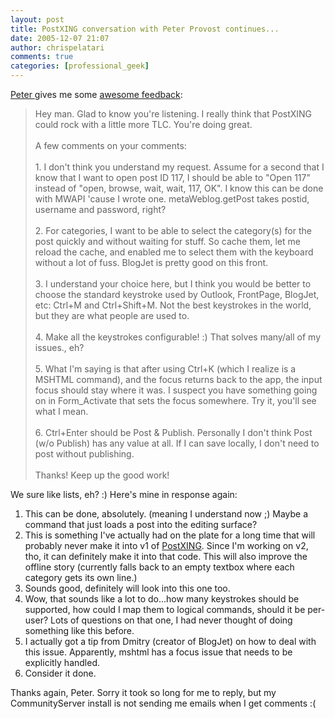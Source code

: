 ```yaml
---
layout: post
title: PostXING conversation with Peter Provost continues...
date: 2005-12-07 21:07
author: chrispelatari
comments: true
categories: [professional_geek]
---
```


<p><a href="http://www.peterprovost.org/">Peter </a>gives me some <a href="http://www.chrisfrazier.net/blog/archive/2005/11/14/1413.aspx#1429">awesome 
feedback</a>: </p>
<blockquote style="margin-right:0;">
  <p>Hey man. Glad to know you're listening. I really think that PostXING could 
  rock with a little more TLC. You're doing great. <br /><br />A few comments on 
  your comments: <br /><br />1. I don't think you understand my request. Assume for 
  a second that I know that I want to open post ID 117, I should be able to 
  "Open 117" instead of "open, browse, wait, wait, 117, OK". I know this can be 
  done with MWAPI 'cause I wrote one. metaWeblog.getPost takes postid, username 
  and password, right? <br /><br />2. For categories, I want to be able to select 
  the category(s) for the post quickly and without waiting for stuff. So cache 
  them, let me reload the cache, and enabled me to select them with the keyboard 
  without a lot of fuss. BlogJet is pretty good on this front. <br /><br />3. I 
  understand your choice here, but I think you would be better to choose the 
  standard keystroke used by Outlook, FrontPage, BlogJet, etc: Ctrl+M and 
  Ctrl+Shift+M. Not the best keystrokes in the world, but they are what people 
  are used to. <br /><br />4. Make all the keystrokes configurable! :) That solves 
  many/all of my issues., eh? <br /><br />5. What I'm saying is that after using 
  Ctrl+K (which I realize is a MSHTML command), and the focus returns back to 
  the app, the input focus should stay where it was. I suspect you have 
  something going on in Form_Activate that sets the focus somewhere. Try it, 
  you'll see what I mean. <br /><br />6. Ctrl+Enter should be Post &amp; Publish. 
  Personally I don't think Post (w/o Publish) has any value at all. If I can 
  save locally, I don't need to post without publishing. <br /><br />Thanks! Keep up 
  the good work!</p></blockquote>
<p dir="ltr">We sure like lists, eh? :) Here's mine in response again:</p>
<ol>
  <li>
  <div>This can be done, absolutely. (meaning I understand now ;) Maybe a 
  command that just loads a post into the editing surface? </div>
  </li><li>
  <div>This is something I've actually had on the plate for a long time that 
  will probably never make it into v1 of <a href="http://postxing.net">PostXING</a>. Since I'm working on v2, tho, it can 
  definitely make it into that code. This will also improve the offline story 
  (currently falls back to an empty textbox where each category gets its own 
  line.)</div>
  </li><li>
  <div>Sounds good, definitely will look into this one too.</div>
  </li><li>
  <div>Wow, that sounds like a lot to do...how many keystrokes should be 
  supported, how could I map them to logical commands, should it be per-user? 
  Lots of questions on that one, I had never thought of doing something like 
  this before.</div>
  </li><li>
  <div>I actually got a tip from Dmitry (creator of BlogJet) on how to deal with 
  this issue. Apparently, mshtml has a focus issue that needs to be explicitly 
  handled.</div>
  </li><li>
  <div>Consider it done.</div></li></ol>
<p>Thanks again, Peter. Sorry it took so long for me to reply, but my 
CommunityServer install is not sending me emails when I get comments :( 
</p>
